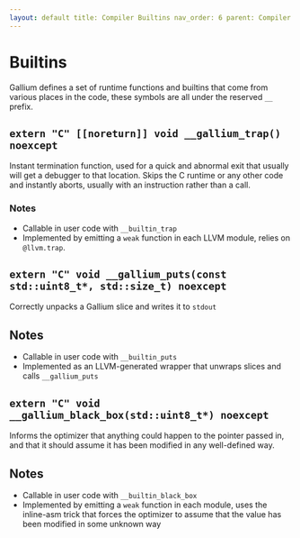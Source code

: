 ```yaml
---
layout: default title: Compiler Builtins nav_order: 6 parent: Compiler Design
---
```


# Builtins

Gallium defines a set of runtime functions and builtins that come from various places in the code, these symbols are all
under the reserved `__` prefix.

## `extern "C" [[noreturn]] void __gallium_trap() noexcept`

Instant termination function, used for a quick and abnormal exit that usually will get a debugger to that location.
Skips the C runtime or any other code and instantly aborts, usually with an instruction rather than a call.

### Notes

- Callable in user code with `__builtin_trap`
- Implemented by emitting a `weak` function in each LLVM module, relies on `@llvm.trap`.

## `extern "C" void __gallium_puts(const std::uint8_t*, std::size_t) noexcept`

Correctly unpacks a Gallium slice and writes it to `stdout`

## Notes

- Callable in user code with `__builtin_puts`
- Implemented as an LLVM-generated wrapper that unwraps slices and calls `__gallium_puts`

## `extern "C" void __gallium_black_box(std::uint8_t*) noexcept`

Informs the optimizer that anything could happen to the pointer passed in, and that it should assume it has been
modified in any well-defined way.

## Notes

- Callable in user code with `__builtin_black_box`
- Implemented by emitting a `weak` function in each module, uses the inline-asm trick that forces the optimizer to
  assume that the value has been modified in some unknown way